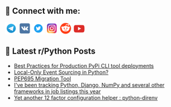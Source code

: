 ## 🔎 Connect with me:
[<img src="https://github.com/bullbesh/bullbesh/blob/main/images/Telegram.png" width="32" height="32" />](https://t.me/bullbesh)
[<img src="https://github.com/bullbesh/bullbesh/blob/main/images/VK.png" width="32" height="32" />](https://vk.com/bullbesh)
[<img src="https://github.com/bullbesh/bullbesh/blob/main/images/Twitter.png" width="32" height="32" />](https://twitter.com/bullbesh1)
[<img src="https://github.com/bullbesh/bullbesh/blob/main/images/Instagram.png" width="32" height="32" />](https://www.instagram.com/bullbesh)
[<img src="https://github.com/bullbesh/bullbesh/blob/main/images/Reddit.png" width="32" height="32" />](https://www.reddit.com/user/bullbesh)
[<img src="https://github.com/bullbesh/bullbesh/blob/main/images/YouTube.png" width="32" height="32" />](https://www.youtube.com/channel/UCtfjRs6uzgq5mfm8S06WTcg)

## 📕 Latest r/Python Posts
<!-- BLOG-POST-LIST:START -->
- [Best Practices for Production PyPi CLI tool deployments](https://www.reddit.com/r/Python/comments/1f9xduf/best_practices_for_production_pypi_cli_tool/)
- [Local-Only Event Sourcing in Python?](https://www.reddit.com/r/Python/comments/1f9ww43/localonly_event_sourcing_in_python/)
- [PEP695 Migration Tool](https://www.reddit.com/r/Python/comments/1f9uai8/pep695_migration_tool/)
- [I&#39;ve been tracking Python, Django, NumPy and several other frameworks in job listings this year](https://www.reddit.com/r/Python/comments/1f9l9zt/ive_been_tracking_python_django_numpy_and_several/)
- [Yet another 12 factor configuration helper : python-direnv](https://www.reddit.com/r/Python/comments/1f9jfgv/yet_another_12_factor_configuration_helper/)
<!-- BLOG-POST-LIST:END -->
